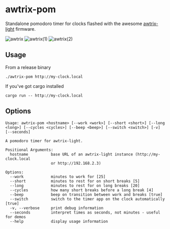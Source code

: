 # awtrix-pom
Standalone pomodoro timer for clocks flashed with the awesome [awtrix-light](https://github.com/Blueforcer/awtrix-light) firmware.

![awtrix](https://github.com/blutack/awtrix-pom/assets/348305/bd46a804-1b19-4e33-9174-57c38ae9f5a4)
![awtrix(1)](https://github.com/blutack/awtrix-pom/assets/348305/b8a3f63c-9f22-4c05-bbb8-a36470a9ec56)
![awtrix(2)](https://github.com/blutack/awtrix-pom/assets/348305/f9764e21-51dd-4096-9699-126ce7003b9c)

## Usage
From a release binary

`./awtrix-pom http://my-clock.local`

If you've got cargo installed

`cargo run -- http://my-clock.local`

## Options
```
Usage: awtrix-pom <hostname> [--work <work>] [--short <short>] [--long <long>] [--cycles <cycles>] [--beep <beep>] [--switch <switch>] [-v] [--seconds]

A pomodoro timer for awtrix-light.

Positional Arguments:
  hostname          base URL of an awtrix-light instance (http://my-clock.local
                    or http://192.168.2.3)

Options:
  --work            minutes to work for [25]
  --short           minutes to rest for on short breaks [5]
  --long            minutes to rest for on long breaks [20]
  --cycles          how many short breaks before a long break [4]
  --beep            beep on transition between work and breaks [true]
  --switch          switch to the timer app on the clock automatically [true]
  -v, --verbose     print debug information
  --seconds         interpret times as seconds, not minutes - useful for demos
  --help            display usage information

```
